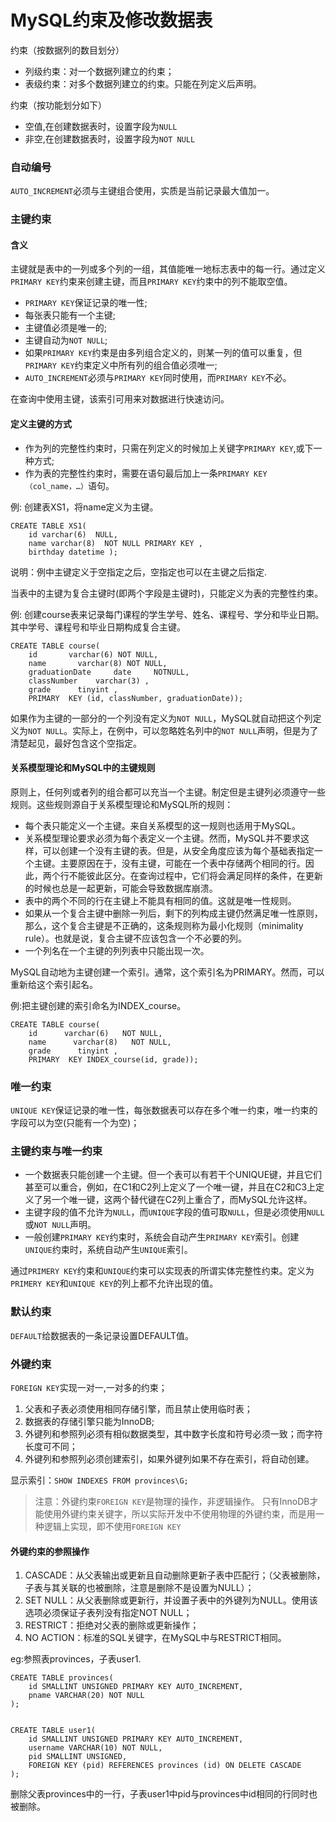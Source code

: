 MySQL约束及修改数据表
======================
约束（按数据列的数目划分）
* 列级约束：对一个数据列建立的约束；
* 表级约束：对多个数据列建立的约束。只能在列定义后声明。

约束（按功能划分如下）
* 空值,在创建数据表时，设置字段为`NULL`
* 非空,在创建数据表时，设置字段为`NOT NULL`

### 自动编号
`AUTO_INCREMENT`必须与主键组合使用，实质是当前记录最大值加一。


### 主键约束
#### 含义
主键就是表中的一列或多个列的一组，其值能唯一地标志表中的每一行。通过定义`PRIMARY KEY`约束来创建主键，而且`PRIMARY KEY`约束中的列不能取空值。

* `PRIMARY KEY`保证记录的唯一性;
* 每张表只能有一个主键;
* 主键值必须是唯一的;
* 主键自动为`NOT NULL`;
* 如果`PRIMARY KEY`约束是由多列组合定义的，则某一列的值可以重复，但`PRIMARY KEY`约束定义中所有列的组合值必须唯一;
* `AUTO_INCREMENT`必须与`PRIMARY KEY`同时使用，而`PRIMARY KEY`不必。

在查询中使用主键，该索引可用来对数据进行快速访问。

#### 定义主键的方式
* 作为列的完整性约束时，只需在列定义的时候加上关键字`PRIMARY KEY`,或下一种方式;
* 作为表的完整性约束时，需要在语句最后加上一条`PRIMARY KEY（col_name，…）`语句。

例: 创建表XS1，将name定义为主键。

    CREATE TABLE XS1(
        id varchar(6)  NULL,
        name varchar(8)  NOT NULL PRIMARY KEY ,
        birthday datetime ); 
 
说明：例中主键定义于空指定之后，空指定也可以在主键之后指定.

当表中的主键为复合主键时(即两个字段是主键时)，只能定义为表的完整性约束。

例: 创建course表来记录每门课程的学生学号、姓名、课程号、学分和毕业日期。其中学号、课程号和毕业日期构成复合主键。

    CREATE TABLE course(
        id       varchar(6) NOT NULL,
        name       varchar(8) NOT NULL,
        graduationDate     date     NOTNULL,
        classNumber    varchar(3) ,
        grade      tinyint ,
        PRIMARY  KEY (id, classNumber, graduationDate));
 
如果作为主键的一部分的一个列没有定义为`NOT NULL`，MySQL就自动把这个列定义为`NOT NULL`。实际上，在例中，可以忽略姓名列中的`NOT NULL`声明，但是为了清楚起见，最好包含这个空指定。

#### 关系模型理论和MySQL中的主键规则
原则上，任何列或者列的组合都可以充当一个主键。制定但是主键列必须遵守一些规则。这些规则源自于关系模型理论和MySQL所的规则：
* 每个表只能定义一个主键。来自关系模型的这一规则也适用于MySQL。
* 关系模型理论要求必须为每个表定义一个主键。然而，MySQL并不要求这样，可以创建一个没有主键的表。但是，从安全角度应该为每个基础表指定一个主键。主要原因在于，没有主键，可能在一个表中存储两个相同的行。因此，两个行不能彼此区分。在查询过程中，它们将会满足同样的条件，在更新的时候也总是一起更新，可能会导致数据库崩溃。
* 表中的两个不同的行在主键上不能具有相同的值。这就是唯一性规则。
* 如果从一个复合主键中删除一列后，剩下的列构成主键仍然满足唯一性原则，那么，这个复合主键是不正确的，这条规则称为最小化规则（minimality rule）。也就是说，复合主键不应该包含一个不必要的列。
* 一个列名在一个主键的列列表中只能出现一次。

MySQL自动地为主键创建一个索引。通常，这个索引名为PRIMARY。然而，可以重新给这个索引起名。

例:把主键创建的索引命名为INDEX_course。

    CREATE TABLE course(
        id      varchar(6)   NOT NULL,
        name      varchar(8)   NOT NULL,
        grade      tinyint ,
        PRIMARY  KEY INDEX_course(id, grade));


### 唯一约束
`UNIQUE KEY`保证记录的唯一性，每张数据表可以存在多个唯一约束，唯一约束的字段可以为空(只能有一个为空)；


### 主键约束与唯一约束
* 一个数据表只能创建一个主键。但一个表可以有若干个UNIQUE键，并且它们甚至可以重合，例如，在C1和C2列上定义了一个唯一键，并且在C2和C3上定义了另一个唯一键，这两个替代键在C2列上重合了，而MySQL允许这样。
* 主键字段的值不允许为`NULL`，而`UNIQUE`字段的值可取`NULL`，但是必须使用`NULL`或`NOT NULL`声明。
* 一般创建`PRIMARY KEY`约束时，系统会自动产生`PRIMARY KEY`索引。创建`UNIQUE`约束时，系统自动产生`UNIQUE`索引。
 
通过`PRIMERY KEY`约束和`UNIQUE`约束可以实现表的所谓实体完整性约束。定义为`PRIMERY KEY`和`UNIQUE KEY`的列上都不允许出现的值。


### 默认约束
`DEFAULT`给数据表的一条记录设置DEFAULT值。


### 外键约束
`FOREIGN KEY`实现一对一,一对多的约束；

1. 父表和子表必须使用相同存储引擎，而且禁止使用临时表；
2. 数据表的存储引擎只能为InnoDB;
3. 外键列和参照列必须有相似数据类型，其中数字长度和符号必须一致；而字符长度可不同；
4. 外键列和参照列必须创建索引，如果外键列如果不存在索引，将自动创建。

显示索引：`SHOW INDEXES FROM provinces\G;`

> 注意：外键约束`FOREIGN KEY`是物理的操作，非逻辑操作。
> 只有InnoDB才能使用外键约束关键字，所以实际开发中不使用物理的外键约束，而是用一种逻辑上实现，即不使用`FOREIGN KEY`

#### 外键约束的参照操作
1. CASCADE：从父表输出或更新且自动删除更新子表中匹配行；（父表被删除，子表与其关联的也被删除，注意是删除不是设置为NULL）；
2. SET NULL：从父表删除或更新行，并设置子表中的外键列为NULL。使用该选项必须保证子表列没有指定NOT NULL；
3. RESTRICT：拒绝对父表的删除或更新操作；
4. NO ACTION：标准的SQL关键字，在MySQL中与RESTRICT相同。

eg:参照表provinces，子表user1.

    CREATE TABLE provinces(
        id SMALLINT UNSIGNED PRIMARY KEY AUTO_INCREMENT,
        pname VARCHAR(20) NOT NULL
    );


    CREATE TABLE user1(
        id SMALLINT UNSIGNED PRIMARY KEY AUTO_INCREMENT,
        username VARCHAR(10) NOT NULL,
        pid SMALLINT UNSIGNED,
        FOREIGN KEY (pid) REFERENCES provinces (id) ON DELETE CASCADE
    );
    
删除父表provinces中的一行，子表user1中pid与provinces中id相同的行同时也被删除。


